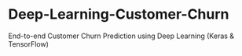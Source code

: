 # Deep-Learning-Customer-Churn
End-to-end Customer Churn Prediction using Deep Learning (Keras &amp; TensorFlow)
